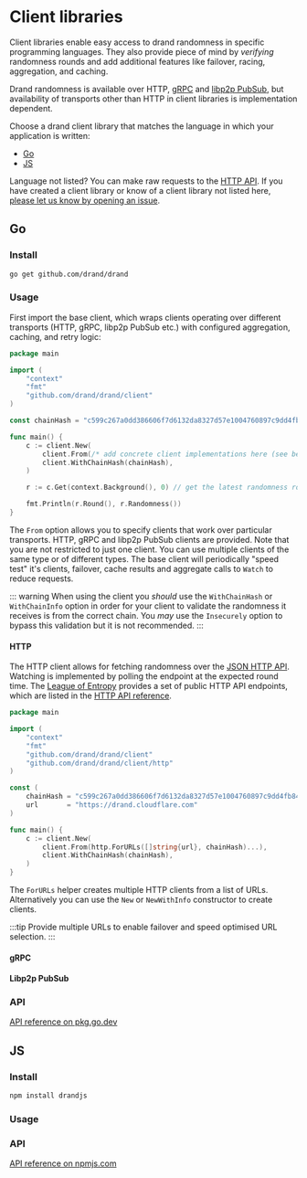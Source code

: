# Client libraries

Client libraries enable easy access to drand randomness in specific programming languages. They also provide piece of mind by _verifying_ randomness rounds and add additional features like failover, racing, aggregation, and caching.

Drand randomness is available over HTTP, [gRPC](https://grpc.io/) and [libp2p PubSub](https://docs.libp2p.io/concepts/publish-subscribe/), but availability of transports other than HTTP in client libraries is implementation dependent.

Choose a drand client library that matches the language in which your application is written:

- [Go](#go)
- [JS](#js)

Language not listed? You can make raw requests to the [HTTP API](/docs/http-api/). If you have created a client library or know of a client library not listed here, [please let us know by opening an issue](https://github.com/drand/website/issues/new).

## Go

### Install

```sh
go get github.com/drand/drand
```

### Usage

First import the base client, which wraps clients operating over different transports (HTTP, gRPC, libp2p PubSub etc.) with configured aggregation, caching, and retry logic:

```go
package main

import (
    "context"
    "fmt"
    "github.com/drand/drand/client"
)

const chainHash = "c599c267a0dd386606f7d6132da8327d57e1004760897c9dd4fb8495c29942b2"

func main() {
    c := client.New(
        client.From(/* add concrete client implementations here (see below) */),
        client.WithChainHash(chainHash),
    )

    r := c.Get(context.Background(), 0) // get the latest randomness round

    fmt.Println(r.Round(), r.Randomness())
}
```

The `From` option allows you to specify clients that work over particular transports. HTTP, gRPC and libp2p PubSub clients are provided. Note that you are not restricted to just one client. You can use multiple clients of the same type or of different types. The base client will periodically "speed test" it's clients, failover, cache results and aggregate calls to `Watch` to reduce requests.

::: warning
When using the client you _should_ use the `WithChainHash` or `WithChainInfo` option in order for your client to validate the randomness it receives is from the correct chain. You _may_ use the `Insecurely` option to bypass this validation but it is not recommended.
:::

#### HTTP

The HTTP client allows for fetching randomness over the [JSON HTTP API](/docs/http-api/). Watching is implemented by polling the endpoint at the expected round time. The [League of Entropy](https://blog.cloudflare.com/league-of-entropy/) provides a set of public HTTP API endpoints, which are listed in the [HTTP API reference](/docs/http-api/).

```go
package main

import (
    "context"
    "fmt"
    "github.com/drand/drand/client"
    "github.com/drand/drand/client/http"
)

const (
    chainHash = "c599c267a0dd386606f7d6132da8327d57e1004760897c9dd4fb8495c29942b2"
    url       = "https://drand.cloudflare.com"
)

func main() {
    c := client.New(
        client.From(http.ForURLs([]string{url}, chainHash)...),
        client.WithChainHash(chainHash),
    )
}
```

The `ForURLs` helper creates multiple HTTP clients from a list of URLs. Alternatively you can use the `New` or `NewWithInfo` constructor to create clients.

:::tip
Provide multiple URLs to enable failover and speed optimised URL selection.
:::

#### gRPC

#### Libp2p PubSub

### API

[API reference on pkg.go.dev](https://pkg.go.dev/github.com/drand/drand/client)

## JS

### Install

```sh
npm install drandjs
```

### Usage

### API

[API reference on npmjs.com](https://www.npmjs.com/package/drandjs#api)
